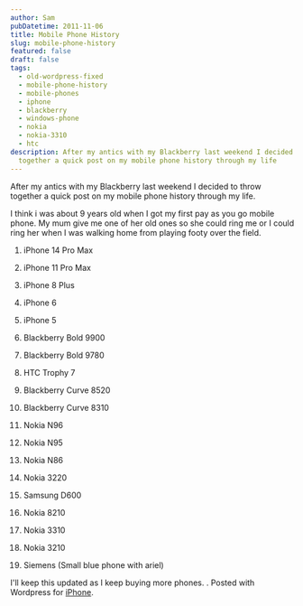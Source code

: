 ```yaml
---
author: Sam
pubDatetime: 2011-11-06
title: Mobile Phone History
slug: mobile-phone-history
featured: false
draft: false
tags:
  - old-wordpress-fixed
  - mobile-phone-history
  - mobile-phones
  - iphone
  - blackberry
  - windows-phone
  - nokia
  - nokia-3310
  - htc
description: After my antics with my Blackberry last weekend I decided to throw
  together a quick post on my mobile phone history through my life
---
```

After my antics with my Blackberry last weekend I decided to throw together a quick post on my mobile phone history through my life.

I think i was about 9 years old when I got my first pay as you go mobile phone. My mum give me one of her old ones so she could ring me or I could ring her when I was walking home from playing footy over the field.

1.  iPhone 14 Pro Max
    
2.  iPhone 11 Pro Max
    
3.  iPhone 8 Plus
    
4.  iPhone 6
    
5.  iPhone 5
    
6.  Blackberry Bold 9900
    
7.  Blackberry Bold 9780
    
8.  HTC Trophy 7
    
9.  Blackberry Curve 8520
    
10.  Blackberry Curve 8310
    
11.  Nokia N96
    
12.  Nokia N95
    
13.  Nokia N86
    
14.  Nokia 3220
    
15.  Samsung D600
    
16.  Nokia 8210
    
17.  Nokia 3310
    
18.  Nokia 3210
    
19.  Siemens (Small blue phone with ariel)
    

I'll keep this updated as I keep buying more phones. . Posted with Wordpress for [iPhone](http://bonxy.info/iphone).